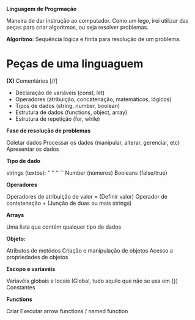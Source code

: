 **Linguagem de Progrmação**

Maneira de dar instrução ao computador.
Como um lego, irei utilizar das peças para criar algoritmos, ou seja resolver problemas.

**Algoritmo**: Sequência lógica e finita para resolução de um problema.

# Peças de uma linguaguem

**(X)** Comentários [//]
- Declaração de variáveis (const, let)
- Operadores (atribuição, concatenação, matemáticos, lógicos)
- Tipos de dados (string, number, boolean)
- Estrutura de dados (functions, object, array)
- Estrutura de repetição (for, while)

**Fase de resolução de problemas**

Coletar dados
Processar os dados (manipular, alterar, gerenciar, etc)
Apresentar os dados 

**Tipo de dado**

strings (textos): " " '' ``
Number (números)
Booleans (false/true)

**Operadores**

Operadores de atribuição de valor = (Definir valor)
Operador de contatenação + (Junção de duas ou mais strings) 

**Arrays**

Uma lista que contém qualquer tipo de dados

**Objeto:**

Atributos de metódos
Criação e manipulação de objetos
Acesso a propriedades de objetos

**Escopo e variavéis**

Variavéis globais e locais (Global, tudo aquilo que não se usa em {})
Constantes

**Functions**

Criar 
Executar
arrow functions / named function
